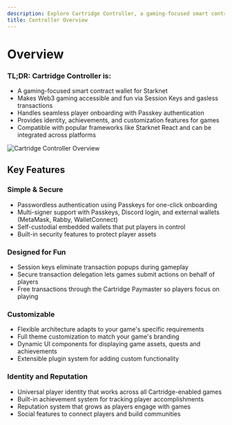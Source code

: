 ```yaml
---
description: Explore Cartridge Controller, a gaming-focused smart contract wallet that makes Web3 gaming accessible and fun with features like session keys, identity management, and customization options.
title: Controller Overview
---
```


# Overview

### TL;DR: Cartridge Controller is:

-   A gaming-focused smart contract wallet for Starknet
-   Makes Web3 gaming accessible and fun via Session Keys and gasless transactions
-   Handles seamless player onboarding with Passkey authentication
-   Provides identity, achievements, and customization features for games  
-   Compatible with popular frameworks like Starknet React and can be integrated across platforms

![Cartridge Controller Overview](/controller.png)

## Key Features

### Simple & Secure

-   Passwordless authentication using Passkeys for one-click onboarding
-   Multi-signer support with Passkeys, Discord login, and external wallets (MetaMask, Rabby, WalletConnect)
-   Self-custodial embedded wallets that put players in control
-   Built-in security features to protect player assets

### Designed for Fun

-   Session keys eliminate transaction popups during gameplay
-   Secure transaction delegation lets games submit actions on behalf of players
-   Free transactions through the Cartridge Paymaster so players focus on playing

### Customizable

-   Flexible architecture adapts to your game's specific requirements
-   Full theme customization to match your game's branding
-   Dynamic UI components for displaying game assets, quests and achievements
-   Extensible plugin system for adding custom functionality

### Identity and Reputation

-   Universal player identity that works across all Cartridge-enabled games
-   Built-in achievement system for tracking player accomplishments
-   Reputation system that grows as players engage with games
-   Social features to connect players and build communities
